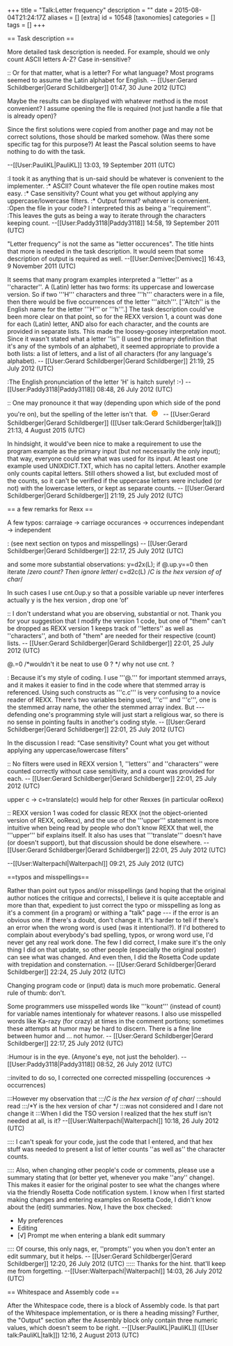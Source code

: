 +++
title = "Talk:Letter frequency"
description = ""
date = 2015-08-04T21:24:17Z
aliases = []
[extra]
id = 10548
[taxonomies]
categories = []
tags = []
+++

== Task description ==

More detailed task description is needed.
For example, should we only count ASCII letters A-Z? Case in-sensitive?

:: Or for that matter, what is a letter?  For what language? Most programs seemed to assume the Latin alphabet for English. -- [[User:Gerard Schildberger|Gerard Schildberger]] 01:47, 30 June 2012 (UTC)

Maybe the results can be displayed with whatever method is the most convenient?
I assume opening the file is required (not just handle a file that is already open)?

Since the first solutions were copied from another page and may not be correct solutions, those should be marked somehow. (Was there some specific tag for this purpose?)
At least the Pascal solution seems to have nothing to do with the task.

--[[User:PauliKL|PauliKL]] 13:03, 19 September 2011 (UTC)

:I took it as anything that is un-said should be whatever is convenient to the implementer. 
:* ASCII? Count whatever the file open routine makes most easy.
:* Case sensitivity? Count what you get without applying any uppercase/lowercase filters.
:* Output format? whatever is convenient.
:Open the file in your code? I interpreted this as being a ''requirement''.
:This leaves the guts as being a way to iterate through the characters keeping count. --[[User:Paddy3118|Paddy3118]] 14:58, 19 September 2011 (UTC)

"Letter frequency" is not the same as "letter occurences".  The title hints that more is needed in the task description.  It would seem that some description of output is required as well. --[[User:Demivec|Demivec]] 16:43, 9 November 2011 (UTC)

It seems that many program examples interpreted a ''letter'' as a ''character''.  A (Latin) letter has two forms:  its uppercase and lowercase version.  So if two '''H''' characters and three '''h''' characters were in a file, then there would be five occurrences of the letter '''aitch'''. [''Aitch'' is the English name for the letter '''H''' or '''h'''.]  The task description could've been more clear on that point, so for the REXX version 1, a count was done for each (Latin) letter, AND also for each character, and the counts are provided in separate lists.  This made the loosey-goosey interpretation moot.  Since it wasn't stated what a letter ''is''   (I used the primary definition that it's any of the symbols of an alphabet), it seemed appropriate to provide a both lists:   a list of letters, and a list of all characters (for any language's alphabet). -- [[User:Gerard Schildberger|Gerard Schildberger]] 21:19, 25 July 2012 (UTC)

:The English pronunciation of the letter 'H' is haitch surely! :-)
--[[User:Paddy3118|Paddy3118]] 08:48, 26 July 2012 (UTC)

:: One may pronounce it that way (depending upon which side of the pond you're on), but the spelling of the letter isn't that.   <big><big><big> <font color="orange"> ☻ </font> </big></big></big>   -- [[User:Gerard Schildberger|Gerard Schildberger]] ([[User talk:Gerard Schildberger|talk]]) 21:13, 4 August 2015 (UTC)

In hindsight, it would've been nice to make a requirement to use the program example as the primary input (but not necessarily the only input); that way, everyone could see what was used for its input.  At least one example used UNIXDICT.TXT, which has no capital letters. Another example only counts capital letters.  Still others showed a list, but excluded most of the counts, so it can't be verified if the uppercase letters were included (or not) with the lowercase letters, or kept as separate counts. -- [[User:Gerard Schildberger|Gerard Schildberger]] 21:19, 25 July 2012 (UTC)

== a few remarks for Rexx ==

A few typos:
carraiage -> carriage
occurances -> occurrences
independant -> independent

: (see next section on typos and misspellings) -- [[User:Gerard Schildberger|Gerard Schildberger]] 22:17, 25 July 2012 (UTC)

and some more substantial observations:
y=d2x(L); if @.up.y==0 then iterate  /*zero count?  Then ignore letter*/
  c=d2c(L)                             /*C is the hex version of of char*/

In such cases I use cnt.0up.y so that a possible variable up never interferes
actually y is the hex version  , drop one ‘of’

:: I don't understand what you are observing, substantial or not.  Thank you for your suggestion that I modify the version 1 code, but one of "them" can't be dropped as REXX version 1 keeps track of ''letters'' as well as ''characters'', and both of "them" are needed for their respective (count) lists. -- [[User:Gerard Schildberger|Gerard Schildberger]] 22:01, 25 July 2012 (UTC) 

@.=0                                   /*wouldn't it be neat to use Θ ? */
why not use cnt. ?

: Because it's my style of coding.  I use '''@.''' for important stemmed arrays, and it makes it easier to find in the code where that stemmed array is referenced. Using such constructs as '''c.c''' is very confusing to a novice reader of REXX.  There's two variables being used, '''c''' and '''c''', one is the stemmed array name, the other the stemmed array index. But --- defending one's programming style will just start a religious war, so there is no sense in pointing faults in another's coding style. -- [[User:Gerard Schildberger|Gerard Schildberger]] 22:01, 25 July 2012 (UTC)

In the discussion I read:
“Case sensitivity? Count what you get without applying any uppercase/lowercase filters”

:: No filters were used in REXX version 1, ''letters'' and  ''characters'' were counted correctly without case sensitivity, and a count was provided for each. -- [[User:Gerard Schildberger|Gerard Schildberger]] 22:01, 25 July 2012 (UTC)

upper c -> c=translate(c) would help for other Rexxes (in particular ooRexx)

:: REXX version 1 was coded for classic REXX (not the object-oriented version of REXX, ooRexx), and the use of the '''upper''' statement is more intuitive when being read by people who don't know REXX that well, the '''upper''' bif explains itself.  It also has uses that '''translate''' doesn't have (or doesn't support), but that discussion should be done elsewhere. -- [[User:Gerard Schildberger|Gerard Schildberger]] 22:01, 25 July 2012 (UTC)

--[[User:Walterpachl|Walterpachl]] 09:21, 25 July 2012 (UTC)

==typos and misspellings==

Rather than point out typos and/or misspellings (and hoping that the original author notices the critique and corrects), I believe it is quite acceptable and more than that, expedient to just correct the typo or misspelling as long as it's a comment (in a program) or withing a "talk" page --- if the error is an obvious one.  If there's a doubt, don't change it.  It's harder to tell if there's an error when the wrong word is used (was it intentional?).  If I'd bothered to complain about everybody's bad spelling, typos, or wrong word use, I'd never get any real work done.  The few I did correct, I make sure it's the only thing I did on that update, so other people (especially the original poster) can see what was changed.  And even then, I did the Rosetta Code update with trepidation and consternation. -- [[User:Gerard Schildberger|Gerard Schildberger]] 22:24, 25 July 2012 (UTC)

Changing program code or (input) data is much more probematic.  General rule of thumb: don't.

Some programmers use misspelled words like '''kount''' (instead of count) for variable names intentionaly for whatever reasons.  I also use misspelled words like  Ka-razy  (for crazy) at times in the comment portions; sometimes these attempts at humor may be hard to discern.  There is a fine line between humor and ... not humor. -- [[User:Gerard Schildberger|Gerard Schildberger]] 22:17, 25 July 2012 (UTC)

:Humour is in the eye. (Anyone's eye, not just the beholder). --[[User:Paddy3118|Paddy3118]] 08:52, 26 July 2012 (UTC)

::invited to do so, I corrected one corrected misspelling (occurences -> occurrences)

:::However my observation that 
:::/*C is the hex version of of char*/
:::should read
:::/*Y is the hex version of char   */
:::was not considered and I dare not change it
:::When I did the TSO version I realized that the hex stuff isn't needed at all, is it?  --[[User:Walterpachl|Walterpachl]] 10:18, 26 July 2012 (UTC)

:::: I can't speak for your code, just the code that I entered, and that hex stuff was needed to present a list of letter counts ''as well as'' the character counts.

:::: Also, when changing other people's code or comments, please use a summary stating that (or better yet, whenever you make ''any'' change). This makes it easier for the original poster to see what the changes where via the friendly Rosetta Code notification system.  I know when I first started making changes and entering examples on Rosetta Code, I didn't know about the (edit) summaries.  Now, I have the box checked:

* My preferences
* Editing
* [√] Prompt me when entering a blank edit summary 

:::: Of course, this only nags, er, ''prompts'' you when you don't enter an edit summary, but it helps. -- [[User:Gerard Schildberger|Gerard Schildberger]] 12:20, 26 July 2012 (UTC)
::::: Thanks for the hint. that'll keep me from forgetting. --[[User:Walterpachl|Walterpachl]] 14:03, 26 July 2012 (UTC)

== Whitespace and Assembly code ==

After the Whitespace code, there is a block of Assembly code. Is that part of the Whitespace implementation, or is there a heading missing?
Further, the "Output" section after the Assembly block only contain three numeric values, which doesn't seem to be right. --[[User:PauliKL|PauliKL]] ([[User talk:PauliKL|talk]]) 12:16, 2 August 2013 (UTC)
